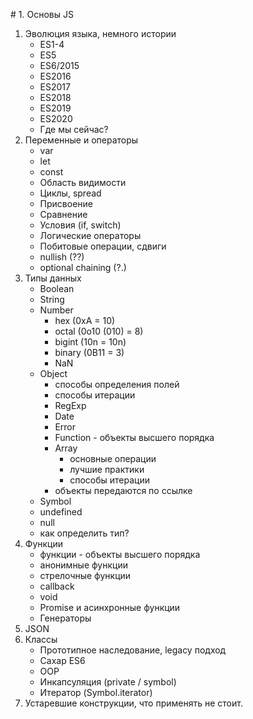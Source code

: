 # 1. Основы JS

1) Эволюция языка, немного истории
    * ES1-4
    * ES5
    * ES6/2015
    * ES2016
    * ES2017
    * ES2018
    * ES2019
    * ES2020
    * Где мы сейчас?
2) Переменные и операторы
    * var
    * let
    * const
    * Область видимости
    * Циклы, spread
    * Присвоение
    * Сравнение
    * Условия (if, switch)
    * Логические операторы
    * Побитовые операции, сдвиги
    * nullish (??)
    * optional chaining (?.)
3) Типы данных
    * Boolean
    * String
    * Number
        * hex (0xA = 10)
        * octal (0o10 (010) = 8)
        * bigint (10n = 10n)
        * binary (0B11 = 3)
        * NaN
    * Object
        * способы определения полей
        * способы итерации
        * RegExp
        * Date
        * Error
        * Function - объекты высшего порядка
        * Array
            * основные операции
            * лучшие практики
            * способы итерации
        * объекты передаются по ссылке
    * Symbol
    * undefined
    * null
    * как определить тип?
4) Функции
    * функции - объекты высшего порядка
    * анонимные функции
    * стрелочные функции
    * callback
    * void
    * Promise и асинхронные функции
    * Генераторы
5) JSON
6) Классы
    * Прототипное наследование, legacy подход
    * Сахар ES6
    * OOP
    * Инкапсуляция (private / symbol)
    * Итератор (Symbol.iterator)
7) Устаревшие конструкции, что применять не стоит.
